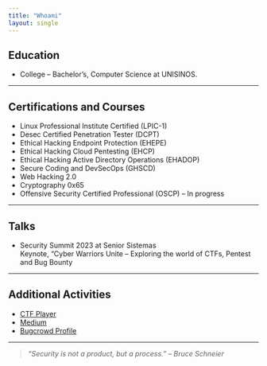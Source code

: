 ```yaml
---
title: "Whoami"
layout: single
---
```

## Education

- College – Bachelor’s, Computer Science at UNISINOS.


---
## Certifications and Courses

- Linux Professional Institute Certified (LPIC-1)
- Desec Certified Penetration Tester (DCPT)
- Ethical Hacking Endpoint Protection (EHEPE)
- Ethical Hacking Cloud Pentesting (EHCP)
- Ethical Hacking Active Directory Operations (EHADOP)
- Secure Coding and DevSecOps (GHSCD)
- Web Hacking 2.0
- Cryptography 0x65
- Offensive Security Certified Professional (OSCP) – In progress

---
## Talks
- Security Summit 2023 at Senior Sistemas  
Keynote, “Cyber Warriors Unite – Exploring the world of CTFs, Pentest and Bug Bounty
---
## Additional Activities

- [CTF Player](https://app.hackthebox.com/profile/212236)  
- [Medium](https://medium.com/@patrickhammes)  
- [Bugcrowd Profile](https://bugcrowd.com/hatrickkkk)  

---

> _“Security is not a product, but a process.” – Bruce Schneier_
